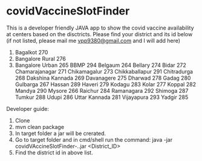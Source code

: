 # covidVaccineSlotFinder 
This is a developer friendly JAVA app to show the covid vaccine availability at centers based on the disctricts.
Please find your district and its id below (if not listed, please mail me vpp9380@gmail.com and I will add here)
  1. Bagalkot 	270
  2. Bangalore Rural 	276
  3. Bangalore Urban 	265
  BBMP 	294
  Belgaum 	264
  Bellary 	274
  Bidar 	272
  Chamarajanagar 	271
  Chikamagalur 	273
  Chikkaballapur 	291
  Chitradurga 	268
  Dakshina Kannada 	269
  Davanagere 	275
  Dharwad 	278
  Gadag 	280
  Gulbarga 	267
  Hassan 	289
  Haveri 	279
  Kodagu 	283
  Kolar 	277
  Koppal 	282
  Mandya 	290
  Mysore 	266
  Raichur 	284
  Ramanagara 	292
  Shimoga 	287
  Tumkur 	288
  Udupi 	286
  Uttar Kannada 	281
  Vijayapura 	293
  Yadgir 	285

Developer guide:
1. Clone
2. mvn clean package
3. In target folder a jar will be crerated.
4. Go to target folder and in cmd/shell run the command: java -jar covidVAccineSlotFinder-<version>..jar <District_ID>
5. Find the district id in above list.
